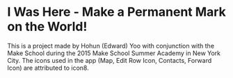 # I Was Here - Make a Permanent Mark on the World!
This is a project made by Hohun (Edward) Yoo with conjunction with the Make School during the 2015 Make School Summer Academy in New York City.
The icons used in the app (Map, Edit Row Icon, Contacts, Forward Icon) are attributed to icon8. 
